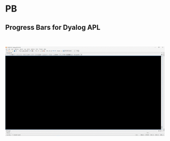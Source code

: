 # PB

## Progress Bars for Dyalog APL

<br />

![GIF with short demo of an indeterminate PB.](ipb_animation_half.gif)

